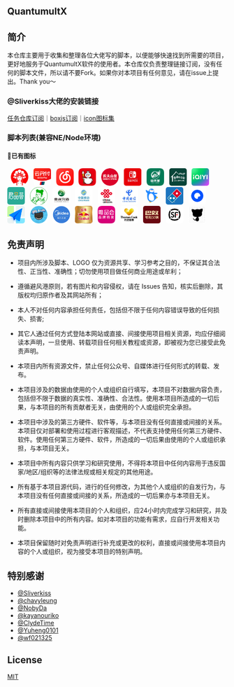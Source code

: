 ## QuantumultX

## 简介

本仓库主要用于收集和整理各位大佬写的脚本，以便能够快速找到所需要的项目，更好地服务于QuantumultX软件的使用者。本仓库仅负责整理链接订阅，没有任何的脚本文件，所以请不要Fork。如果你对本项目有任何意见，请在issue上提出。Thank you～

### @Sliverkiss大佬的安装链接

[任务仓库订阅](https://gist.githubusercontent.com/Sliverkiss/a7496bd073820942b44a9b36874aaf4c/raw/sliverkiss.gallery.json)｜[boxjs订阅](https://gist.githubusercontent.com/Sliverkiss/18bd01be356360a8065a21ea71685ad3/raw/sliverkiss.boxjs.json)｜[icon图标集](https://raw.githubusercontent.com/Sliverkiss/QuantumultX/main/sliverkiss.icons.json)

### 脚本列表(兼容NE/Node环境)

#### 🌟已有图标
&nbsp;&nbsp;<img src="https://raw.githubusercontent.com/Xhy333/QuantumultX/main/icon/Bwcj.png" style="border-radius: 5px;" width="40px">
&nbsp;&nbsp;<img src="https://raw.githubusercontent.com/Xhy333/QuantumultX/main/icon/Ysf.png" style="border-radius: 5px;" width="40px">
&nbsp;&nbsp;<img src="https://raw.githubusercontent.com/Xhy333/QuantumultX/main/icon/Wyyyy.png" style="border-radius: 5px;" width="40px">
&nbsp;&nbsp;<img src="https://raw.githubusercontent.com/Xhy333/QuantumultX/main/icon/Mxbc.png" style="border-radius: 5px;" width="40px">
&nbsp;&nbsp;<img src="https://raw.githubusercontent.com/Xhy333/QuantumultX/main/icon/Nfsq.png" style="border-radius: 5px;" width="40px">
&nbsp;&nbsp;<img src="https://raw.githubusercontent.com/Xhy333/QuantumultX/main/icon/Switch.png" style="border-radius: 5px;" width="40px">
&nbsp;&nbsp;<img src="https://raw.githubusercontent.com/Xhy333/QuantumultX/main/icon/Yht.png" style="border-radius: 5px;" width="40px">
&nbsp;&nbsp;<img src="https://raw.githubusercontent.com/Xhy333/QuantumultX/main/icon/Mnyyshj.png" style="border-radius: 5px;" width="40px">
&nbsp;&nbsp;<img src="https://raw.githubusercontent.com/Xhy333/QuantumultX/main/icon/Iqiyi.png" style="border-radius: 5px;" width="40px">
&nbsp;&nbsp;<img src="https://raw.githubusercontent.com/Xhy333/QuantumultX/main/icon/Jph.png" style="border-radius: 5px;" width="40px">
&nbsp;&nbsp;<img src="https://raw.githubusercontent.com/Xhy333/QuantumultX/main/icon/Hsay.png" style="border-radius: 5px;" width="40px">
&nbsp;&nbsp;<img src="https://raw.githubusercontent.com/Xhy333/QuantumultX/main/icon/Gzxj.png" style="border-radius: 5px;" width="40px">
&nbsp;&nbsp;<img src="https://raw.githubusercontent.com/Xhy333/QuantumultX/main/icon/10086.png" style="border-radius: 5px;" width="40px">
&nbsp;&nbsp;<img src="https://raw.githubusercontent.com/Xhy333/QuantumultX/main/icon/10010.png" style="border-radius: 5px;" width="40px">
&nbsp;&nbsp;<img src="https://raw.githubusercontent.com/Xhy333/QuantumultX/main/icon/10001.png" style="border-radius: 5px;" width="40px">
&nbsp;&nbsp;<img src="https://raw.githubusercontent.com/Xhy333/QuantumultX/main/icon/Pgsh.png" style="border-radius: 5px;" width="40px">
&nbsp;&nbsp;<img src="https://raw.githubusercontent.com/Xhy333/QuantumultX/main/icon/Dlm.png" style="border-radius: 5px;" width="40px">
&nbsp;&nbsp;<img src="https://raw.githubusercontent.com/Xhy333/QuantumultX/main/icon/Quark.png" style="border-radius: 5px;" width="40px">
&nbsp;&nbsp;<img src="https://raw.githubusercontent.com/Xhy333/QuantumultX/main/icon/Gddc.png" style="border-radius: 5px;" width="40px">
&nbsp;&nbsp;<img src="https://raw.githubusercontent.com/Xhy333/QuantumultX/main/icon/Aoliao.png" style="border-radius: 5px;" width="40px">
&nbsp;&nbsp;<img src="https://raw.githubusercontent.com/Xhy333/QuantumultX/main/icon/Midea.png" style="border-radius: 5px;" width="40px">
&nbsp;&nbsp;<img src="https://raw.githubusercontent.com/Xhy333/QuantumultX/main/icon/Hn.png" style="border-radius: 5px;" width="40px">
&nbsp;&nbsp;<img src="https://raw.githubusercontent.com/Xhy333/QuantumultX/main/icon/Wph.png" style="border-radius: 5px;" width="40px">
&nbsp;&nbsp;<img src="https://raw.githubusercontent.com/Xhy333/QuantumultX/main/icon/Tmkk.png" style="border-radius: 5px;" width="40px">
&nbsp;&nbsp;<img src="https://raw.githubusercontent.com/Xhy333/QuantumultX/main/icon/Banuhg.png" style="border-radius: 5px;" width="40px">
&nbsp;&nbsp;<img src="https://raw.githubusercontent.com/Xhy333/QuantumultX/main/icon/Sfsy.png" style="border-radius: 5px;" width="40px">
&nbsp;&nbsp;<img src="https://raw.githubusercontent.com/Xhy333/QuantumultX/main/icon/Missevan.png" style="border-radius: 5px;" width="40px">















 ## 免责声明
* 项目内所涉及脚本、LOGO 仅为资源共享、学习参考之目的，不保证其合法性、正当性、准确性；切勿使用项目做任何商业用途或牟利；

* 遵循避风港原则，若有图片和内容侵权，请在 Issues 告知，核实后删除，其版权均归原作者及其网站所有；
* 本人不对任何内容承担任何责任，包括但不限于任何内容错误导致的任何损失、损害;
* 其它人通过任何方式登陆本网站或直接、间接使用项目相关资源，均应仔细阅读本声明，一旦使用、转载项目任何相关教程或资源，即被视为您已接受此免责声明。

* 本项目内所有资源文件，禁止任何公众号、自媒体进行任何形式的转载、发布。

* 本项目涉及的数据由使用的个人或组织自行填写，本项目不对数据内容负责，包括但不限于数据的真实性、准确性、合法性。使用本项目所造成的一切后果，与本项目的所有贡献者无关，由使用的个人或组织完全承担。

* 本项目中涉及的第三方硬件、软件等，与本项目没有任何直接或间接的关系。本项目仅对部署和使用过程进行客观描述，不代表支持使用任何第三方硬件、软件。使用任何第三方硬件、软件，所造成的一切后果由使用的个人或组织承担，与本项目无关。

* 本项目中所有内容只供学习和研究使用，不得将本项目中任何内容用于违反国家/地区/组织等的法律法规或相关规定的其他用途。

* 所有基于本项目源代码，进行的任何修改，为其他个人或组织的自发行为，与本项目没有任何直接或间接的关系，所造成的一切后果亦与本项目无关。

* 所有直接或间接使用本项目的个人和组织，应24小时内完成学习和研究，并及时删除本项目中的所有内容。如对本项目的功能有需求，应自行开发相关功能。

* 本项目保留随时对免责声明进行补充或更改的权利，直接或间接使用本项目内容的个人或组织，视为接受本项目的特别声明。


## 特别感谢
*  [@Sliverkiss](https://github.com/Sliverkiss)
*  [@chavyleung](https://github.com/chavyleung) 
*  [@NobyDa](https://github.com/NobyDa)   
*  [@kayanouriko](https://github.com/kayanouriko)
*  [@ClydeTime](https://github.com/ClydeTime)
*  [@Yuheng0101](https://github.com/Yuheng0101)
*  [@wf021325](https://github.com/wf021325)


## License

[MIT](LICENSE)


